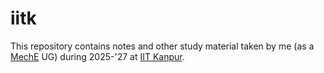 # iitk

This repository contains notes and other study material taken by me (as a [MechE](https://www.iitk.ac.in/me/) UG) during 2025-'27 at [IIT Kanpur](https://www.iitk.ac.in/).
